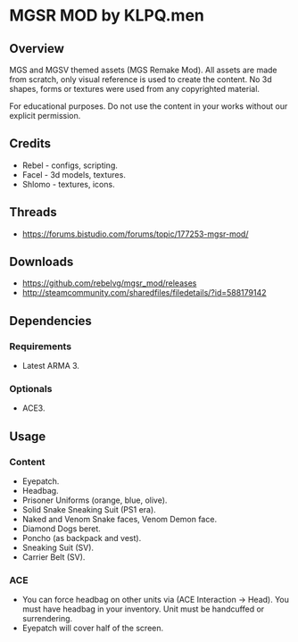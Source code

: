 # MGSR MOD by KLPQ.men

## Overview
MGS and MGSV themed assets (MGS Remake Mod).
All assets are made from scratch, only visual reference is used to create the content. No 3d shapes, forms or textures were used from any copyrighted material.

For educational purposes. Do not use the content in your works without our explicit permission.

## Credits
- Rebel - configs, scripting.
- Facel - 3d models, textures.
- Shlomo - textures, icons.

## Threads
- https://forums.bistudio.com/forums/topic/177253-mgsr-mod/

## Downloads
- https://github.com/rebelvg/mgsr_mod/releases
- http://steamcommunity.com/sharedfiles/filedetails/?id=588179142

## Dependencies

### Requirements
- Latest ARMA 3.

### Optionals
- ACE3.

## Usage

### Content
- Eyepatch.
- Headbag.
- Prisoner Uniforms (orange, blue, olive).
- Solid Snake Sneaking Suit (PS1 era).
- Naked and Venom Snake faces, Venom Demon face.
- Diamond Dogs beret.
- Poncho (as backpack and vest).
- Sneaking Suit (SV).
- Carrier Belt (SV).

### ACE
- You can force headbag on other units via (ACE Interaction -> Head). You must have headbag in your inventory. Unit must be handcuffed or surrendering.
- Eyepatch will cover half of the screen.

